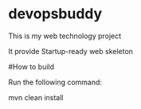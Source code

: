 # devopsbuddy
This is my web technology project

It provide Startup-ready web skeleton

#How to build

Run the following command:

mvn clean install
````

